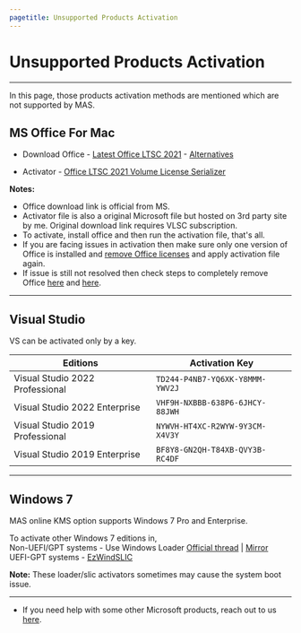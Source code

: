 ```yaml
---
pagetitle: Unsupported Products Activation
---
```


# Unsupported Products Activation

------------------------------------------------------------------------

In this page, those products activation methods are mentioned which are not supported by MAS.

## MS Office For Mac

-   Download Office - [Latest Office LTSC 2021](https://go.microsoft.com/fwlink/p/?linkid=2009112) - [Alternatives](https://macadmins.software/)

-   Activator - [Office LTSC 2021 Volume License Serializer](https://app.box.com/s/hi2ejfi2qxfctcicu2qgebsz6bsgdsxc)

**Notes:**

-   Office download link is official from MS.
-   Activator file is also a original Microsoft file but hosted on 3rd party site by me. Original download link requires VLSC subscription.
-   To activate, install office and then run the activation file, that's all.
-   If you are facing issues in activation then make sure only one version of Office is installed and [remove Office licenses](https://support.microsoft.com/office/b032c0f6-a431-4dad-83a9-6b727c03b193) and apply activation file again.
-   If issue is still not resolved then check steps to completely remove Office [here](https://office-reset.com/) and [here](https://support.microsoft.com/office/ec3aa66e-6a76-451f-9d35-cba2e14e94c0).

------------------------------------------------------------------------

## Visual Studio

VS can be activated only by a key.

| Editions                        | Activation Key                  |
|---------------------------------|---------------------------------|
| Visual Studio 2022 Professional | `TD244-P4NB7-YQ6XK-Y8MMM-YWV2J` |
| Visual Studio 2022 Enterprise   | `VHF9H-NXBBB-638P6-6JHCY-88JWH` |
| Visual Studio 2019 Professional | `NYWVH-HT4XC-R2WYW-9Y3CM-X4V3Y` |
| Visual Studio 2019 Enterprise   | `BF8Y8-GN2QH-T84XB-QVY3B-RC4DF` |

------------------------------------------------------------------------

## Windows 7

MAS online KMS option supports Windows 7 Pro and Enterprise.

To activate other Windows 7 editions in,\
Non-UEFI/GPT systems - Use Windows Loader [Official thread](https://forums.mydigitallife.net/forums/windows-loader.39/) \| [Mirror](https://app.box.com/s/bnchc6hten44adunlcpz9ya9j0uucfs2)\
UEFI-GPT systems - [EzWindSLIC](https://github.com/Dir3ctr1x/EzWindSLIC)

**Note:** These loader/slic activators sometimes may cause the system boot issue.

------------------------------------------------------------------------

-   If you need help with some other Microsoft products, reach out to us [here](contactus.html).
